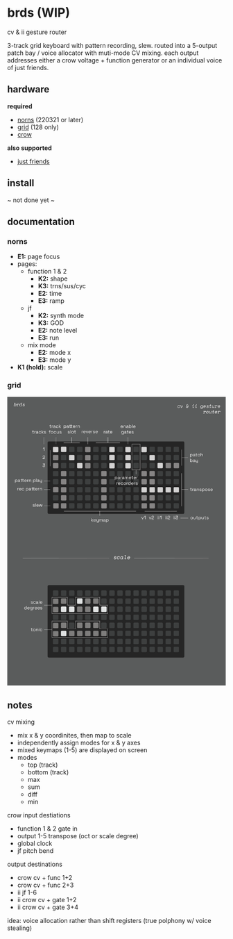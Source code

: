# brds (WIP)

cv & ii gesture router

3-track grid keyboard with pattern recording, slew. routed into a 5-output patch bay / voice allocator with muti-mode CV mixing. each output addresses either a crow voltage + function generator or an individual voice of just friends.

## hardware

**required**

- [norns](https://github.com/p3r7/awesome-monome-norns) (220321 or later)
- [grid](https://monome.org/docs/grid/) (128 only)
- [crow](https://monome.org/docs/crow/)

**also supported**

- [just friends](https://www.whimsicalraps.com/products/just-friends?variant=5586981781533)

## install

~ not done yet ~

## documentation

### norns

- **E1:** page focus
- pages:
  - function 1 & 2
     - **K2:** shape
    - **K3:** trns/sus/cyc
    - **E2:** time
    - **E3:** ramp
  - jf
    - **K2:** synth mode
    - **K3:** GOD
    - **E2:** note level
    - **E3:** run
  - mix mode
    - **E2:** mode x
    - **E3:** mode y
- **K1 (hold):** scale

### grid

![brds grid docs](doc/brds.png)

## notes

cv mixing 
- mix x & y coordinites, then map to scale
- independently assign modes for x & y axes
- mixed keymaps (1-5) are displayed on screen
- modes
  - top (track)
  - bottom (track)
  - max
  - sum
  - diff
  - min

crow input destiations
- function 1 & 2 gate in
- output 1-5 transpose (oct or scale degree)
- global clock
- jf pitch bend

output destinations
- crow cv + func 1+2
- crow cv + func 2+3
- ii jf 1-6
- ii crow cv + gate 1+2
- ii crow cv + gate 3+4

idea: voice allocation rather than shift registers (true polphony w/ voice stealing)
